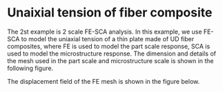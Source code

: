 # Unaixial tension of fiber composite
The 2st example is 2 scale FE-SCA analysis. In this example, we use FE-SCA to model the uniaxial tension of a thin plate made of UD fiber composites, where FE is used to model the part scale response, SCA is used to model the microstructure response. The dimension and details of the mesh used in the part scale and microstructure scale is shown in the following figure.

<!-- ```{figure} ../Figs/fesca.png
---
height: 350px
---
Dimension and mesh of the FE-SCA analysis
``` -->

The displacement field of the FE mesh is shown in the figure below.

<!-- ```{figure} ../Figs/fesca_disp.png
---
height: 350px
---
Displacement field 
``` -->